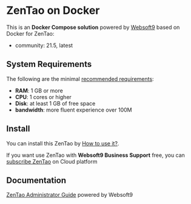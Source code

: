 # ZenTao on Docker  

This is an **Docker Compose solution** powered by [Websoft9](https://www.websoft9.com) based on Docker for ZenTao:


 - community:  21.5, latest


## System Requirements

The following are the minimal [recommended requirements](https://hub.docker.com/r/easysoft/zentao):

* **RAM**: 1 GB or more
* **CPU**: 1 cores or higher
* **Disk**: at least 1 GB of free space
* **bandwidth**: more fluent experience over 100M  

## Install

You can install this ZenTao by [How to use it?](https://github.com/Websoft9/docker-library#how-to-use-it).   

If you want use ZenTao with **Websoft9 Business Support** free, you can [subscribe ZenTao](https://www.websoft9.com/apps) on Cloud platform

## Documentation

[ZenTao Administrator Guide](https://support.websoft9.com/docs/zentao) powered by Websoft9